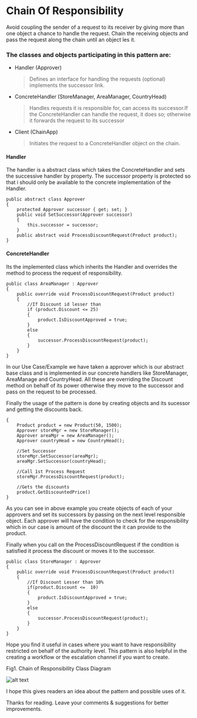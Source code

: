 ﻿# Chain Of Responsibility
Avoid coupling the sender of a request to its receiver by giving more than one object a chance to handle the request. 
Chain the receiving objects and pass the request along the chain until an object les it.
### The classes and objects participating in this pattern are:
* Handler   (Approver) 
	>Defines an interface for handling the requests (optional) implements the successor link.
* ConcreteHandler   (StoreManager, AreaManager, CountryHead) 
	>Handles requests it is responsible for, can access its successor.If the ConcreteHandler can handle the request, it does so; otherwise it forwards the request to its successor
* Client   (ChainApp)
	>Initiates the request to a ConcreteHandler object on the chain.

#### Handler
The handler is a abstract class which takes the ConcreteHandler and sets the successive handler by property. The successor property is protected so that i should only be available to the concrete implementation of the Handler.

    public abstract class Approver
    {
        protected Approver successor { get; set; }
        public void SetSuccessor(Approver successor)
        {
            this.successor = successor;
        }
        public abstract void ProcessDiscountRequest(Product product);
    }

#### ConcreteHandler
Its the implemented class which inherits the Handler and overrides the method to process the request of responsibility.
    
    public class AreaManager : Approver
    {
        public override void ProcessDiscountRequest(Product product)
        {
            //If Discount id lesser than
            if (product.Discount <= 25)
            {
                product.IsDiscountApproved = true;
            }
            else
            {
                successor.ProcessDiscountRequest(product);
            }
        }
    }

 In our Use Case/Example we have taken a approver which is our abstract base class and is implemented in our concrete handlers like StoreManager, AreaManage and CountryHead. All these are overriding the Discount method on behalf of its power otherwise they move to the successor and pass on the request to be processed.
 
 Finally the usage of the pattern is done by creating objects and its sucessor and getting the discounts back.
 
    {
        Product product = new Product(50, 1500);
        Approver storeMgr = new StoreManager();
        Approver areaMgr = new AreaManager();
        Approver countryHead = new CountryHead();
        
        //Set Successor
        storeMgr.SetSuccessor(areaMgr);
        areaMgr.SetSuccessor(countryHead);
        
        //Call 1st Process Request
        storeMgr.ProcessDiscountRequest(product);
        
        //Gets the discounts 
        product.GetDiscountedPrice()
    }
 
 As you can see in above example you create objects of each of your approvers and set its successors by passing on the next level responsible object. Each approver will have the condition to check for the responsibility which in our case is amount of the discount the it can provide to the product.
 
 Finally when you call on the ProcessDiscountRequest if the condition is satisfied it process the discount or moves it to the successor.
 
 
    public class StoreManager : Approver
    {
        public override void ProcessDiscountRequest(Product product)
        {
            //If Discount Lesser than 10% 
            if(product.Discount <=  10)
            {
                product.IsDiscountApproved = true;
            }
            else
            {
                successor.ProcessDiscountRequest(product);
            }
        }
    }
           
Hope you find it useful in cases where you want to have responsibility restricted on behalf of the authority level. This pattern is also helpful in the creating a workflow or the escalation channel if you want to create.

Fig1. Chain of Responsibility Class Diagram

![alt text](https://github.com/tailangp/DesignPatterns/blob/master/ChainOfResponsibility/ChainOfResponsibility.png "Chain of Responsibility Class Diagram")

I hope this gives readers an idea about the pattern and possible uses of it.

Thanks for reading. 
Leave your comments & suggestions for better improvements.